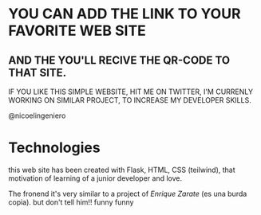 # YOU CAN ADD THE LINK TO YOUR FAVORITE WEB SITE

## AND THE YOU'LL RECIVE THE QR-CODE TO THAT SITE.

IF YOU LIKE THIS SIMPLE WEBSITE, HIT ME ON TWITTER, I'M CURRENLY WORKING ON SIMILAR PROJECT, TO INCREASE MY DEVELOPER SKILLS.

@nicoelingeniero 

# Technologies 

this web site has been created with Flask, HTML, CSS (teilwind), that motivation of learning of a junior developer and love. 

The fronend it's very similar to a project of *Enrique Zarate* (es una burda copia). 
but don't tell him!! 
funny funny